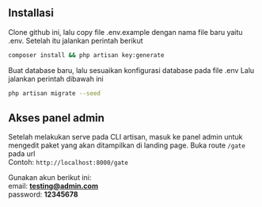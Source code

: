 ## Installasi

Clone github ini, lalu copy file .env.example dengan nama file baru yaitu .env. Setelah itu jalankan perintah berikut

```bash
composer install && php artisan key:generate
```
Buat database baru, lalu sesuaikan konfigurasi database pada file .env
Lalu jalankan perintah dibawah ini

```bash
php artisan migrate --seed
```
## Akses panel admin
Setelah melakukan serve pada CLI artisan, masuk ke panel admin untuk mengedit paket yang akan ditampilkan di landing page. Buka route ```/gate``` pada url\
Contoh: `http://localhost:8000/gate`

Gunakan akun berikut ini:\
email: **testing@admin.com**\
password: **12345678**
